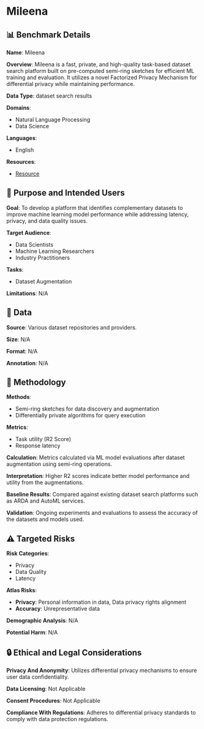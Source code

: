 # Mileena

## 📊 Benchmark Details

**Name**: Mileena

**Overview**: Mileena is a fast, private, and high-quality task-based dataset search platform built on pre-computed semi-ring sketches for efficient ML training and evaluation. It utilizes a novel Factorized Privacy Mechanism for differential privacy while maintaining performance.

**Data Type**: dataset search results

**Domains**:
- Natural Language Processing
- Data Science

**Languages**:
- English

**Resources**:
- [Resource](https://arxiv.org/abs/2308.05637)

## 🎯 Purpose and Intended Users

**Goal**: To develop a platform that identifies complementary datasets to improve machine learning model performance while addressing latency, privacy, and data quality issues.

**Target Audience**:
- Data Scientists
- Machine Learning Researchers
- Industry Practitioners

**Tasks**:
- Dataset Augmentation

**Limitations**: N/A

## 💾 Data

**Source**: Various dataset repositories and providers.

**Size**: N/A

**Format**: N/A

**Annotation**: N/A

## 🔬 Methodology

**Methods**:
- Semi-ring sketches for data discovery and augmentation
- Differentially private algorithms for query execution

**Metrics**:
- Task utility (R2 Score)
- Response latency

**Calculation**: Metrics calculated via ML model evaluations after dataset augmentation using semi-ring operations.

**Interpretation**: Higher R2 scores indicate better model performance and utility from the augmentations.

**Baseline Results**: Compared against existing dataset search platforms such as ARDA and AutoML services.

**Validation**: Ongoing experiments and evaluations to assess the accuracy of the datasets and models used.

## ⚠️ Targeted Risks

**Risk Categories**:
- Privacy
- Data Quality
- Latency

**Atlas Risks**:
- **Privacy**: Personal information in data, Data privacy rights alignment
- **Accuracy**: Unrepresentative data

**Demographic Analysis**: N/A

**Potential Harm**: N/A

## 🔒 Ethical and Legal Considerations

**Privacy And Anonymity**: Utilizes differential privacy mechanisms to ensure user data confidentiality.

**Data Licensing**: Not Applicable

**Consent Procedures**: Not Applicable

**Compliance With Regulations**: Adheres to differential privacy standards to comply with data protection regulations.
